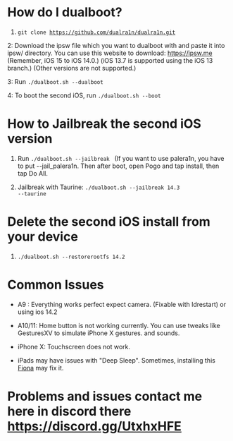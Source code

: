 # How do I dualboot?


1. <code>git clone https://github.com/dualra1n/dualra1n.git</code>

2: Download the ipsw file which you want to dualboot with and paste it into ipsw/ directory. You can use this website to download: https://ipsw.me (Remember, iOS 15 to iOS 14.0.) (iOS 13.7 is supported using the iOS 13 branch.) (Other versions are not supported.)


3: Run <code>./dualboot.sh --dualboot <version you want to dualboot with></code>

4: To boot the second iOS, run <code>./dualboot.sh --boot</code>


# How to Jailbreak the second iOS version  

1) Run <code>./dualboot.sh --jailbreak <version></code> (If you want to use palera1n, you have to put --jail_palera1n. Then after boot, open Pogo and tap install, then tap Do All.

2) Jailbreak with Taurine: <code>./dualboot.sh --jailbreak 14.3 --taurine</code>

# Delete the second iOS install from your device
1) <code>./dualboot.sh --restorerootfs 14.2</code>


# Common Issues

- A9 : Everything works perfect expect camera. (Fixable with ldrestart) or using ios 14.2


- A10/11: Home button is not working currently. You can use tweaks like GesturesXV to simulate iPhone X gestures. and sounds.


- iPhone X: Touchscreen does not work.

- iPads may have issues with "Deep Sleep". Sometimes, installing this [Fiona](https://www.ios-repo-updates.com/repository/julioverne-s-repo/package/com.julioverne.fiona/) may fix it.


# Problems and issues contact me here in discord there https://discord.gg/UtxhxHFE
